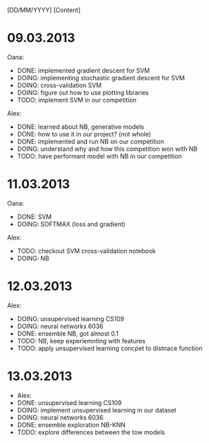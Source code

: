 [DD/MM/YYYY]
[Content]

09.03.2013
==========
Oana:
- DONE: implemented gradient descent for SVM
- DOING: implementing stochastic gradient descent for SVM
- DOING: cross-validation SVM
- DOING: figure out how to use plotting libraries
- TODO: implement SVM in our competition

Alex:
- DONE: learned about NB, generative models
- DONE: how to use it in our project? (not whole)
- DONE: implemented and run NB on our competition
- DOING: understand why and how this competition won with NB
- TODO: have performant model with NB in our competition


11.03.2013
==========
Oana:
- DONE: SVM
- DOING: SOFTMAX (loss and gradient)

Alex:
- TODO: checkout SVM cross-validation notebook
- DOING: NB


12.03.2013
==========
Alex:
- DOING: unsupervised learning CS109
- DOING: neural networks  6036
- DONE: ensemble NB, got almost 0.1
- TODO: NB, keep experiemnting with features
- TODO: apply unsupervised learning concpet to distnace function


13.03.2013
==========
- Alex:
- DONE: unsupervised learning CS109
- DOING: implement unsupervised learning in our dataset
- DOING: neural networks  6036
- DONE: ensemble exploration NB-KNN
- TODO: explore differences between the tow models

